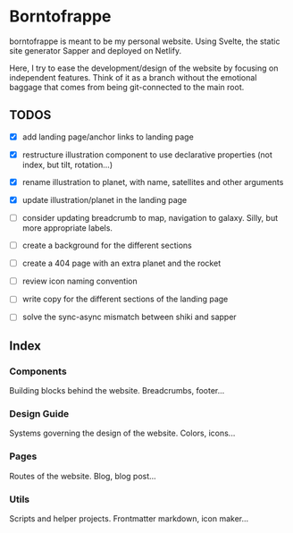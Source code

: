 # Borntofrappe

borntofrappe is meant to be my personal website. Using Svelte, the static site generator Sapper and deployed on Netlify.

Here, I try to ease the development/design of the website by focusing on independent features. Think of it as a branch without the emotional baggage that comes from being git-connected to the main root.

## TODOS

- [x] add landing page/anchor links to landing page

- [x] restructure illustration component to use declarative properties (not index, but tilt, rotation...)

- [x] rename illustration to planet, with name, satellites and other arguments

- [x] update illustration/planet in the landing page

- [ ] consider updating breadcrumb to map, navigation to galaxy. Silly, but more appropriate labels.

- [ ] create a background for the different sections

- [ ] create a 404 page with an extra planet and the rocket

- [ ] review icon naming convention

- [ ] write copy for the different sections of the landing page

- [ ] solve the sync-async mismatch between shiki and sapper

## Index

### Components

Building blocks behind the website. Breadcrumbs, footer...

### Design Guide

Systems governing the design of the website. Colors, icons...

### Pages

Routes of the website. Blog, blog post...

### Utils

Scripts and helper projects. Frontmatter markdown, icon maker...
